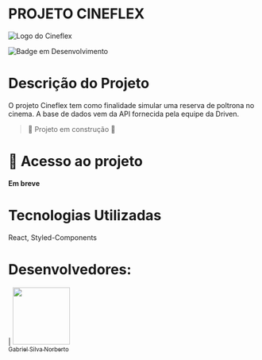 # PROJETO CINEFLEX

![Logo do Cineflex](https://user-images.githubusercontent.com/45599563/205776829-d3f5d0ff-4eae-4516-b4ef-fc2856de1720.png)

![Badge em Desenvolvimento](http://img.shields.io/static/v1?label=STATUS&message=EM%20DESENVOLVIMENTO&color=GREEN&style=for-the-badge)

# Descrição do Projeto
O projeto Cineflex tem como finalidade simular uma reserva de poltrona no cinema. A base de dados vem da API fornecida pela equipe da Driven.

> :construction: Projeto em construção :construction:

# 📁 Acesso ao projeto
**Em breve**

# Tecnologias Utilizadas
React, Styled-Components

# Desenvolvedores:
| [<img src="https://github.com/gsnorberto.png" width=115><br><sub>Gabriel Silva Norberto</sub>](https://github.com/gsnorberto) 
